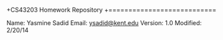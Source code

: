 +CS43203 Homework Repository
+===========================

Name:  Yasmine Sadid
Email:  ysadid@kent.edu
Version: 1.0
Modified: 2/20/14

